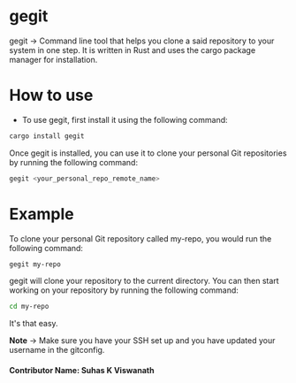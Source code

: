 # gegit
gegit -> Command line tool that helps you clone a said repository to your system in one step. It is written in Rust and uses the cargo package manager for installation.

# How to use
- To use gegit, first install it using the following command:
```bash
cargo install gegit
```
Once gegit is installed, you can use it to clone your personal Git repositories by running the following command:
```bash
gegit <your_personal_repo_remote_name>
```


# Example
To clone your personal Git repository called my-repo, you would run the following command:
```bash
gegit my-repo
```

gegit will clone your repository to the current directory. You can then start working on your repository by running the following command:
```bash
cd my-repo
```
It's that easy.

**Note** -> Make sure you have your SSH set up and you have updated your username in the gitconfig.

#### Contributor Name: Suhas K Viswanath